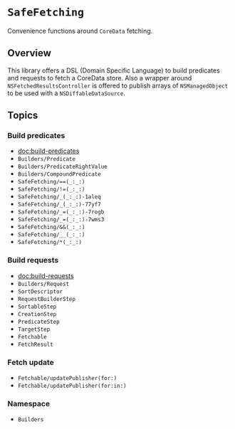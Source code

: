 # ``SafeFetching``

Convenience functions around `CoreData` fetching.

## Overview

This library offers a DSL (Domain Specific Language) to build predicates and requests to fetch a CoreData store. Also a wrapper around `NSFetchedResultsController` is offered to publish arrays of `NSManagedObject` to be used with a `NSDiffableDataSource`.

## Topics

### Build predicates
- <doc:build-predicates>
- ``Builders/Predicate``
- ``Builders/PredicateRightValue``
- ``Builders/CompoundPredicate``
- ``SafeFetching/==(_:_:)``
- ``SafeFetching/!=(_:_:)``
- ``SafeFetching/_(_:_:)-1aleq``
- ``SafeFetching/_(_:_:)-77yf7``
- ``SafeFetching/_=(_:_:)-7rogb``
- ``SafeFetching/_=(_:_:)-7wms3``
- ``SafeFetching/&&(_:_:)``
- ``SafeFetching/__(_:_:)``
- ``SafeFetching/*(_:_:)``

### Build requests
- <doc:build-requests>
- ``Builders/Request``
- ``SortDescriptor``
- ``RequestBuilderStep``
- ``SortableStep``
- ``CreationStep``
- ``PredicateStep``
- ``TargetStep``
- ``Fetchable``
- ``FetchResult``

### Fetch update
- ``Fetchable/updatePublisher(for:)``
- ``Fetchable/updatePublisher(for:in:)``

### Namespace
- ``Builders``
